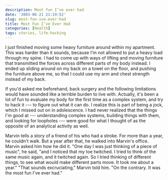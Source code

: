 ```yaml
---
description: Most fun I’ve ever had
date: '2003-06-21 21:19:52'
slug: most-fun-ive-ever-had
title: Most Fun I’ve Ever Had
categories: [Health]
tags: stories, life-hacking
---
```


I just finished moving some heavy furniture around within my apartment. This was harder than it sounds, because I'm not allowed to put a heavy load through my spine. I had to come up with ways of lifting and moving furniture that transmitted the forces across different parts of my body instead. I ended up sliding around on my back on a towel on the floor, and pushing the furniture above me, so that I could use my arm and chest strength instead of my back.

If you'd asked me beforehand, back surgery and the following limitations would have sounded like a terrible burden to live with. Actually, it's been a lot of fun to evaluate my body for the first time as a complex system, and try to hack it --- to figure out what it can do. I realize this is part of being a jock, which I missed out on in adolescence. I had never realized that the things I'm good at --- understanding complex systems, building things with them, and looking for loopholes --- were good for what I thought of as the opposite of an analytical activity as well.

Marvin tells a story of a friend of his who had a stroke. For more than a year, he couldn't walk. But a year after that, he walked into Marvin's office. Marvin asked him how he did it. "One day I was just thinking of a piece of music", he said, "and I noticed that my toe twitched. I tried to think of the same music again, and it twitched again. So I tried thinking of different things, to see what would make different parts move. It took me about a year." "That sounds excruciating," Marvin told him. "On the contrary. It was the most fun I've ever had."
